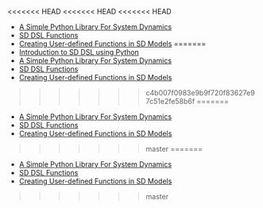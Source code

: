 <<<<<<< HEAD
<<<<<<< HEAD
<<<<<<< HEAD
- [A Simple Python Library For System Dynamics](/sd-dsl/simple_python_library_sd_dsl/simple_python_library_sd_dsl.html)
- [SD DSL Functions](/sd-dsl/sd_dsl_functions/sd_dsl_functions.html)
- [Creating User-defined Functions in SD Models](/sd-dsl/sd_user_defined_functions/sd_user_defined_functions.html)
=======
- [Introduction to SD DSL using Python](/step-by-step-guides/introduction_sd_dsl/introduction_sd_dsl.html)
- [A Simple Python Library For System Dynamics](/sd-dsl/in-depth/in_depth_simple_python_library_sd_dsl/in_depth_simple_python_library_sd_dsl.html)
- [SD DSL Functions](/sd-dsl/in-depth/in_depth_sd_dsl_functions/in_depth_sd_dsl_functions.html)
- [Creating User-defined Functions in SD Models](/sd-dsl/how-to/how_to_sd_user_defined_functions/how_to_sd_user_defined_functions.html)
>>>>>>> c4b007f0983e9b9f720f83627e97c51e2fe58b6f
=======
- [A Simple Python Library For System Dynamics](/sd-dsl/simple_python_library_sd_dsl/simple_python_library_sd_dsl.html)
- [SD DSL Functions](/sd-dsl/sd_dsl_functions/sd_dsl_functions.html)
- [Creating User-defined Functions in SD Models](/sd-dsl/sd_user_defined_functions/sd_user_defined_functions.html)
>>>>>>> master
=======
- [A Simple Python Library For System Dynamics](/sd-dsl/simple_python_library_sd_dsl/simple_python_library_sd_dsl.html)
- [SD DSL Functions](/sd-dsl/sd_dsl_functions/sd_dsl_functions.html)
- [Creating User-defined Functions in SD Models](/sd-dsl/sd_user_defined_functions/sd_user_defined_functions.html)
>>>>>>> master
